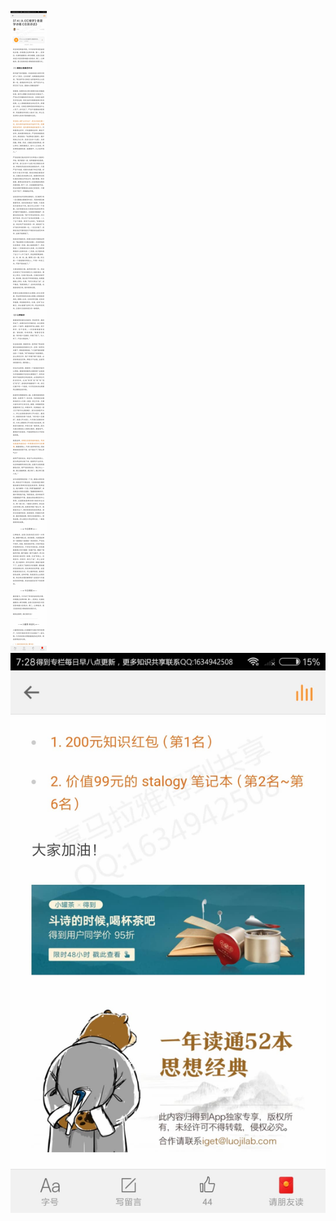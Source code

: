 ![](../../images/2017年12月/XY1207从《红楼梦》香菱学诗看《沧浪诗话》.jpg)
![](../../images/2017年12月/XY1207从《红楼梦》香菱学诗看《沧浪诗话》2.jpg)
